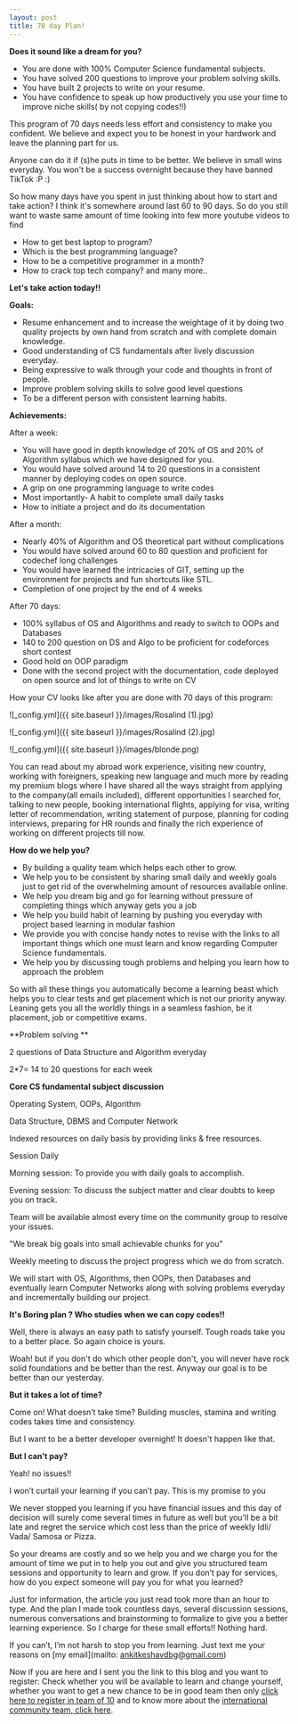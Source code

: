 ```yaml
---
layout: post
title: 70 day Plan!
---
```



**Does it sound like a dream for you?**



*   You are done with 100% Computer Science fundamental subjects.
*   You have solved 200 questions to improve your problem solving skills.
*   You have built 2 projects to write on your resume.
*   You have confidence to speak up how productively you use your time to improve niche skills( by not copying codes!!)

This program of 70 days needs less effort and consistency to make you confident. We believe and expect you to be honest in your hardwork and leave the planning part for us.

Anyone can do it if (s)he puts in time to be better. We believe in small wins everyday. You won't be a success overnight because they have banned TikTok :P :)

So how many days have you spent in just thinking about how to start and take action? I think it's somewhere around last 60 to 90 days. So do you still want to waste same amount of time looking into few more youtube videos to find 
* How to get best laptop to program?
* Which is the best programming language?
* How to be a competitive programmer in a month?
* How to crack top tech company? and many more..

**Let's take action today!!**

**Goals:**



*   Resume enhancement and to increase the weightage of it by doing two quality projects by own hand from scratch and with complete domain knowledge.
*   Good understanding of CS fundamentals after lively discussion everyday.
*   Being expressive to walk through your code and thoughts in front of people.
*   Improve problem solving skills to solve good level questions
*   To be a different person with consistent learning habits.

**Achievements:**

After a week:



*   You will have good in depth knowledge of 20% of OS and 20% of Algorithm syllabus which we have designed for you.
*   You would have solved around 14 to 20 questions in a consistent manner by deploying codes on open source.
*   A grip on one programming language to write codes
*   Most importantly- A habit to complete small daily tasks
*   How to initiate a project and do its documentation

After a month:



*   Nearly 40% of Algorithm and OS theoretical part without complications
*   You would have solved around 60 to 80 question and proficient for codechef long challenges
*   You would have learned the intricacies of GIT, setting up the environment for projects and fun shortcuts like STL.
*   Completion of one project by the end of 4 weeks

After 70 days:



*   100% syllabus of OS and Algorithms and ready to switch to OOPs and Databases
*   140 to 200 question on DS and Algo to be proficient for codeforces short contest
*   Good hold on OOP paradigm
*   Done with the second project with the documentation, code deployed on open source and lot of things to write on CV

How your CV looks like after you are done with 70 days of this program: 

![_config.yml]({{ site.baseurl }}/images/Rosalind (1).jpg)


![_config.yml]({{ site.baseurl }}/images/Rosalind (2).jpg)



![_config.yml]({{ site.baseurl }}/images/blonde.png)

You can read about my abroad work experience, visiting new country, working with foreigners, speaking new language and much more by reading my premium blogs where I have shared all the ways straight from applying to the company(all emails included), different opportunities I searched for, talking to new people, booking international flights, applying for visa, writing letter of recommendation, writing statement of purpose, planning for coding interviews, preparing for HR rounds and finally the rich experience of working on different projects till now.

**How do we help you?**



*   By building a quality team which helps each other to grow.
*   We help you to be consistent by sharing small daily and weekly goals just to get rid of the overwhelming amount of resources available online.
*   We help you dream big and go for learning without pressure of completing things which anyway gets you a job
*   We help you build habit of learning by pushing you everyday with project based learning in modular fashion
*   We provide you with concise handy notes to revise with the links to all important things which one must learn and know regarding Computer Science fundamentals.
*   We help you by discussing tough problems and helping you learn how to approach the problem

So with all these things you automatically become a learning beast which helps you to clear tests and get placement which is not our priority anyway. Leaning gets you all the worldly things in a seamless fashion, be it placement, job or competitive exams. 

**Problem solving **

2 questions of Data Structure and Algorithm everyday

2*7= 14 to 20 questions for each week

**Core CS fundamental subject discussion**

Operating System, OOPs, Algorithm

Data Structure, DBMS and Computer Network 

Indexed resources on daily basis by providing links & free resources.

Session Daily

Morning session: To provide you with daily goals to accomplish.

Evening session: To discuss the subject matter and clear doubts to keep you on track.

Team will be available almost every time on the community group to resolve your issues.

"We break big goals into small achievable chunks for you"

Weekly meeting to discuss the project progress which we do from scratch.

We will start with OS, Algorithms, then OOPs, then Databases and eventually learn Computer Networks along with solving problems everyday and incrementally building our project.

**It's Boring plan ? Who studies when we can copy codes!!**

Well, there is always an easy path to satisfy yourself. Tough roads take you to a better place. So again choice is yours.

Woah! but if you don't do which other people don't, you will never have rock solid foundations and be better than the rest. Anyway our goal is to be better than our yesterday.

**But it takes a lot of time?**

Come on! What doesn’t take time? Building muscles, stamina and writing codes takes time and consistency.

But I want to be a better developer overnight! It doesn't happen like that.

**But I can't pay?**

Yeah! no issues!!

I won’t curtail your learning if you can’t pay. This is my promise to you

We never stopped you learning if you have financial issues and this day of decision will surely come several times in future as well but you'll be a bit late and regret the service which cost less than the price of weekly Idli/ Vada/ Samosa or Pizza.

So your dreams are costly and so we help you and we charge you for the amount of time we put in to help you out and give you structured team sessions and opportunity to learn and grow. If you don’t pay for services, how do you expect someone will pay you for what you learned?

Just for information, the article you just read took more than an hour to type. And the plan I made took countless days, several discussion sessions, numerous conversations and brainstorming to formalize to give you a better learning experience. So I charge for these small efforts!! Nothing hard.

If you can’t, I’m not harsh to stop you from learning. Just text me your reasons on [my email](mailto: ankitkeshavdbg@gmail.com) 

Now if you are here and I sent you the link to this blog and you want to register: Check whether you will be available to learn and change yourself, whether you want to get a new chance to be in good team then only [click here to register in team of 10](https://internsearchin.github.io/register) and to know more about the [international community team, click here](https://internsearchin.github.io).

